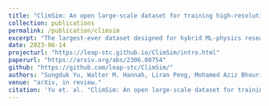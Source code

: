 ```yaml
---
title: "ClimSim: An open large-scale dataset for training high-resolution physics emulators in hybrid multi-scale climate simulators"
collection: publications
permalink: /publication/climsim
excerpt: "The largest-ever dataset designed for hybrid ML-physics research. It comprises multi-scale climate simulations, developed by a consortium of climate scientists and ML researchers."
date: 2023-06-14
projecturl: "https://leap-stc.github.io/ClimSim/intro.html"
paperurl: "https://arxiv.org/abs/2306.08754"
github: "https://github.com/leap-stc/ClimSim/"
authors: "Sungduk Yu, Walter M. Hannah, Liran Peng, Mohamed Aziz Bhouri, <i>Ritwik Gupta</i>, Jerry Lin, Björn Lütjens, Justus C. Will, Tom Beucler, Bryce E. Harrop, Benjamin R. Hillman, Andrea M. Jenney, Savannah L. Ferretti, Nana Liu, Anima Anandkumar, Noah D. Brenowitz, Veronika Eyring, Pierre Gentine, Stephan Mandt, Jaideep Pathak, Carl Vondrick, Rose Yu, Laure Zanna, Ryan P. Abernathey, Fiaz Ahmed, David C. Bader, Pierre Baldi, Elizabeth A. Barnes, Gunnar Behrens, Christopher S. Bretherton, Julius J. M. Busecke, Peter M. Caldwell, Wayne Chuang, Yilun Han, Yu Huang, Fernando Iglesias-Suarez, Sanket Jantre, Karthik Kashinath, Marat Khairoutdinov, Thorsten Kurth, Nicholas J. Lutsko, Po-Lun Ma, Griffin Mooers, J. David Neelin, David A. Randall, Sara Shamekh, Akshay Subramaniam, Mark A. Taylor, Nathan M. Urban, Janni Yuval, Guang J. Zhang, Tian Zheng, Michael S. Pritchard"
venue: "arXiv, in review."
citation: 'Yu et. al. "ClimSim: An open large-scale dataset for training high-resolution physics emulators in hybrid multi-scale climate simulators." arXiv preprint 2306.08754 (2023).'
---
```

